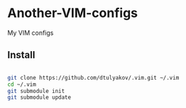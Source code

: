 # Another-VIM-configs
My VIM configs

## Install

```bash

git clone https://github.com/dtulyakov/.vim.git ~/.vim
cd ~/.vim
git submodule init
git submodule update
```
